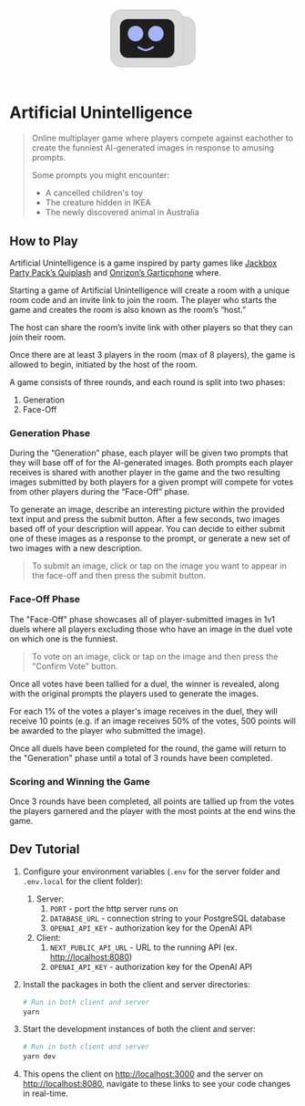 <div align="center" style="padding-bottom:20px">
  <a href="https://beeeeeeeep.vercel.app/">
    <img src="./client/src/images/friend.svg" width="150" height="auto" alt="Friend from Artificial Unintelligence"/>
  </a>
</div>

<!-- ![Friend from Artificial Unintelligence!](./client/src/images/friend.svg "Friend from Artificial Unintelligence") -->

# Artificial Unintelligence

> Online multiplayer game where players compete against eachother to create the funniest AI-generated images in response to amusing prompts.
>
> Some prompts you might encounter:
>
> - A cancelled children's toy
> - The creature hidden in IKEA
> - The newly discovered animal in Australia

## How to Play

Artificial Unintelligence is a game inspired by party games like [Jackbox Party Pack’s Quiplash](https://www.jackboxgames.com/quiplash/) and [Onrizon’s Garticphone](https://garticphone.com/) where.

Starting a game of Artificial Unintelligence will create a room with a unique room code and an invite link to join the room. The player who starts the game and creates the room is also known as the room’s “host.”

The host can share the room’s invite link with other players so that they can join their room.

Once there are at least 3 players in the room (max of 8 players), the game is allowed to begin, initiated by the host of the room.

A game consists of three rounds, and each round is split into two phases:

1. Generation
2. Face-Off

### Generation Phase

During the “Generation” phase, each player will be given two prompts that they will base off of for the AI-generated images. Both prompts each player receives is shared with another player in the game and the two resulting images submitted by both players for a given prompt will compete for votes from other players during the “Face-Off” phase.

To generate an image, describe an interesting picture within the provided text input and press the submit button. After a few seconds, two images based off of your description will appear. You can decide to either submit one of these images as a response to the prompt, or generate a new set of two images with a new description.

> To submit an image, click or tap on the image you want to appear in the face-off and then press the submit button.

### Face-Off Phase

The "Face-Off" phase showcases all of player-submitted images in 1v1 duels where all players excluding those who have an image in the duel vote on which one is the funniest.

> To vote on an image, click or tap on the image and then press the "Confirm Vote" button.

Once all votes have been tallied for a duel, the winner is revealed, along with the original prompts the players used to generate the images.

For each 1% of the votes a player's image receives in the duel, they will receive 10 points (e.g. if an image receives 50% of the votes, 500 points will be awarded to the player who submitted the image).

Once all duels have been completed for the round, the game will return to the "Generation" phase until a total of 3 rounds have been completed.

### Scoring and Winning the Game

Once 3 rounds have been completed, all points are tallied up from the votes the players garnered and the player with the most points at the end wins the game.

## Dev Tutorial

1. Configure your environment variables (`.env` for the server folder and `.env.local` for the client folder):

   1. Server:
      1. `PORT` - port the http server runs on
      2. `DATABASE_URL` - connection string to your PostgreSQL database
      3. `OPENAI_API_KEY` - authorization key for the OpenAI API
   1. Client:
      1. `NEXT_PUBLIC_API_URL` - URL to the running API (ex. <http://localhost:8080>)
      2. `OPENAI_API_KEY` - authorization key for the OpenAI API

2. Install the packages in both the client and server directories:

   ```bash
   # Run in both client and server
   yarn
   ```

3. Start the development instances of both the client and server:

   ```bash
   # Run in both client and server
   yarn dev
   ```

4. This opens the client on <http://localhost:3000> and the server on <http://localhost:8080>, navigate to these links to see your code changes in real-time.
